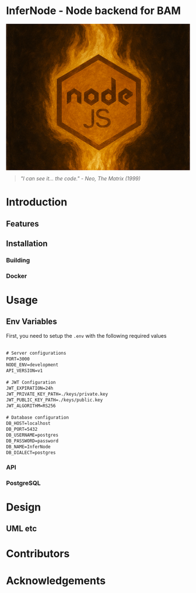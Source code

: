 # InferNode - Node backend for BAM

<div style="height:400px; overflow:hidden; margin:auto">
  <img src="./public/InferNode.png" style="width:100%; height:100%; object-fit:cover; object-position:center;" />
</div>

> _"I can see it... the code." - Neo, The Matrix (1999)_

# Introduction

## Features

## Installation

### Building

### Docker

# Usage

## Env Variables

First, you need to setup the `.env` with the following required values

```env

# Server configurations
PORT=3000
NODE_ENV=development
API_VERSION=v1

# JWT Configuration
JWT_EXPIRATION=24h
JWT_PRIVATE_KEY_PATH=./keys/private.key
JWT_PUBLIC_KEY_PATH=./keys/public.key
JWT_ALGORITHM=RS256

# Database configuration
DB_HOST=localhost
DB_PORT=5432
DB_USERNAME=postgres
DB_PASSWORD=password
DB_NAME=InferNode
DB_DIALECT=postgres

```

### API

### PostgreSQL

# Design

## UML etc

# Contributors

# Acknowledgements
